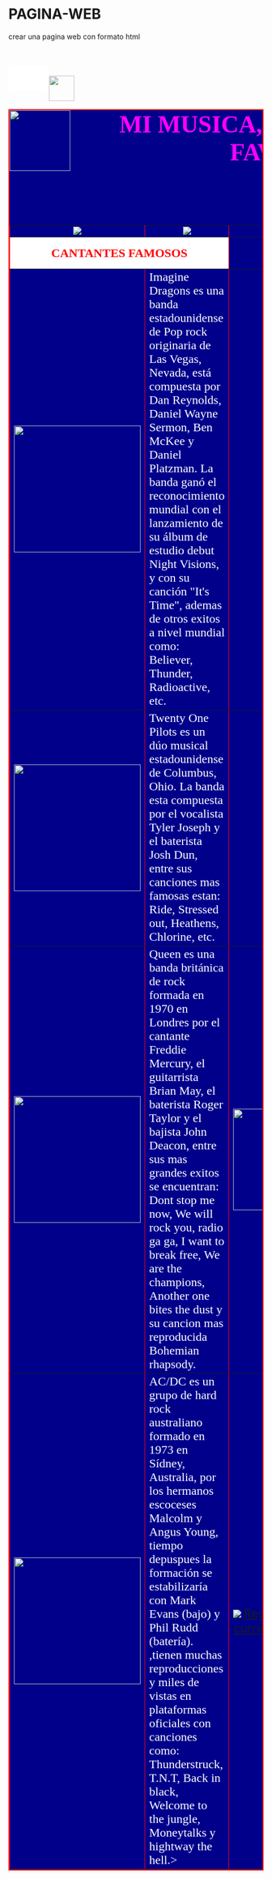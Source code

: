 # PAGINA-WEB
crear una pagina web con formato html

<HTML>
<HEAD>
<TITLE>Practica13Musica1</TITLE>
</HEAD>
<BODY COLOR="#00008B">

<TABLE BGCOLOR="00008b" BORDER="2" CELLPADDING="3" CELLSAPACING="10" BORDERCOLOR=
"red"> 
<CAPTION ALIGN="TOP"><img src="c:/users/ana/pictures/musica.jpg" <width="80" height="120" align="left"><FONT
COLOR="MAGENTA" Size="8" Face="Arial Rounded MT Bold"><b>MI MUSICA, CANTANTES Y ARTISTAS
<br>FAVORITOS</b></FONT><img src="c:/users/ana/pictures/manos.jpg"<width="180"  height="160" align="right"><br><img src="c:/users/ana/pictures/cantando.jpg" <width="100" height="100" align="right"></CAPTION><br></br>

<tr align="center"><td><img src="c:/users/ana/pictures/musica1.jpg"> <width="60" height="20"></td> 
<td><h href="Practica13PaginaMusicaBotonVideo1.html"><img src="c:/users/ana/pictures/video1.jpg"> <width="80" height="40"></a></td>
<td><h href="Practica13PaginaMusicaBotonVideo2.html"><img src="c:/users/ana/pictures/video2.jpg"> <width="80" height="40"></a></td>
<td><a href="http://www.radiocentro.com.mx/" target="_blank"><img src="c:/users/ana/pictures/radio1.jpg"> <width="80" height="40"></a></td>
<td><a href="http://www.radioformula.com.mx/" target="_blank"><img src="c:/users/ana/pictures/radio2.jpg"> <width="80" height="40"></a></td></tr>

<tr><th BGCOLOR="white" Colspan="2"><FONT COLOR="red" SIZE="5" FACE="Arial Narrow"> <b>
CANTANTES FAMOSOS</b></FONT></th>
<td width="8%"></td>
<th BGCOLOR="white"><FONT COLOR="red" SIZE="5" FACE="Arial Narrow"><b>NOTICIAS</b></FONT></th>
<th BGCOLOR="white"><FONT COLOR="red" SIZE="5" FACE="Arial Narrow"><br>PELICULAS</br>
</FONT></th></tr>

<tr><td align="center"><img src="c:/users/ana/pictures/imagine dragons.jpg" align="center" widht="150" height="250"></td>
<td width="43%"><FONT COLOR="WHITE" SIZE="5" FACE="Arial Narrow"> Imagine Dragons es una banda estadounidense de Pop rock originaria de Las Vegas, Nevada, está compuesta por Dan Reynolds, Daniel Wayne Sermon, Ben McKee y Daniel Platzman. La banda ganó el reconocimiento mundial con el lanzamiento de su álbum de estudio debut Night Visions, y con su canción "It's Time", ademas de otros exitos a nivel mundial como: Believer, Thunder, Radioactive, etc.</FONT></td>
<td width="8%"></td><embed src="musicaincrustada.wav" width="80" height="50" autoplay="true" loop="5"></td><img src="c:/users/ana/pictures/sonido anim.gif" align="center" width="50" height="50"></embed></td>
</td>
<td align="center"><a href="http://www.eluniversal.com.mx/noticias.html" target="_blank"><img src="c:/users/ana/pictures/Universal.jpg" width="250" height="150"></a></td>
<td align="center"><a href="http://www.cinemex.com.mx" target="_blank"><img src="c:/users/ana/pictures/cinemex.jpg" width="250" height="150"></a></td></tr>

<tr><td align="center"><img src="c:/users/ana/pictures/twentyonepilots.jpg" align="center" widht="150" height="250"></td>
<td width="43%"><FONT COLOR="WHITE" SIZE="5" FACE="Arial Narrow">Twenty One Pilots es un dúo musical estadounidense de Columbus, Ohio. La banda esta compuesta por el vocalista Tyler Joseph y el baterista Josh Dun, entre sus canciones mas famosas estan: Ride, Stressed out, Heathens, Chlorine, etc.</FONT></td>
<td width="10%">
<td align="center"><a href="http://www.reforma.com.mx" target="_blank"><img src="c:/users/ana/pictures/reformas.jpg" width="80" height="30"></a></td>
<td align="center"><a href="http://www.cinepolis.com.mx" target="_blank"><img src="c:/users/ana/pictures/cinepolis.jpg" width="80" height="80"></a></td></tr>
 
<tr><td align="center"><img src="c:/users/ana/pictures/Queen.jpg" align="center" widht="150" height="250"></td>
<td width="43%"><FONT COLOR="WHITE" SIZE="5" FACE="Arial Narrow">Queen es una banda británica de rock formada en 1970 en Londres por el cantante Freddie Mercury, el guitarrista Brian May, el baterista Roger Taylor y el bajista John Deacon, entre sus mas grandes exitos se encuentran: Dont stop me now, We will rock you, radio ga ga,  I want to break free, We are the champions, Another one bites the dust y su cancion mas reproducida Bohemian rhapsody.</FONT></td>
<td width="8%" align="center"><img src="c:/users/ana/pictures/periodico1.jpg"  width="200" height="200"></td>

<td align="center"><a href="http://www.heraldo.com.mx" target="_blank"><img src="c:/users/ana/pictures/Heraldo.jpg" width="80" height="30"></a></td> 
<td align="center">
<img src="c:/users/ana/pictures/cinemark.jpg" width="80" height="80"></td></tr>

<tr><td align="center"><img src="c:/users/ana/pictures/ac_dc.jpg" align="center" widht="150" height="250"></td>
<td width="43%"><FONT COLOR="WHITE" SIZE="5" FACE="Arial Narrow"> AC/DC es un grupo de hard rock australiano formado en 1973 en Sídney, Australia, por los hermanos escoceses Malcolm y Angus Young, tiempo depuspues la formación se estabilizaría con Mark Evans (bajo) y Phil Rudd (batería). ,tienen muchas reproducciones y miles de vistas en plataformas oficiales con canciones como: Thunderstruck, T.N.T, Back in black, Welcome to the jungle, Moneytalks y hightway the hell.>
</FONT></td>
<td width="8%"><img src="c:/users/ana/pictures/perro anim.jpg"> <width="100" height="80"><FONT COLOR="PURPLE" SIZE="5">
<Face="Arial" align="center"><a href="c:/users/ana/Documents/actividad 1C.html">Regresar al curriculum</FONT></td>

<td align="center"><a href="http://www.excelsiorinternet.com/" target="_blank"><img src="c:/users/ana/pictures/excelsior.jpg"> <width="80" heigt="30"></a></td>
<td align="center"><img src="c:/users/ana/pictures/pelicula.jpg"><width="90" height="150"></td></tr>

</TABLE>
</BODY>
</HTML>
